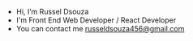 - Hi, I’m Russel Dsouza
- I'm Front End Web Developer / React Developer
- You can contact me russeldsouza456@gmail.com
